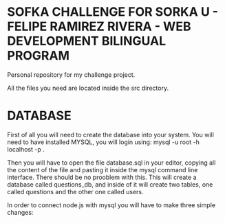 # SOFKA CHALLENGE FOR SORKA U - FELIPE RAMIREZ RIVERA - WEB DEVELOPMENT BILINGUAL PROGRAM
Personal repository for my challenge project.

All the files you need are located inside the src directory.

# DATABASE
First of all you will need to create the database into your system. You will need to have installed MYSQL, you will login using: mysql -u root -h localhost -p .  

Then you will have to open the file database.sql in your editor, copying all the content of the file and pasting it inside the mysql command line interface. There should be no prooblem with this. This will create a database called questions_db, and inside of it will create two tables, one called questions and the other one called users.

In order to connect node.js with mysql you will have to make three simple changes:
